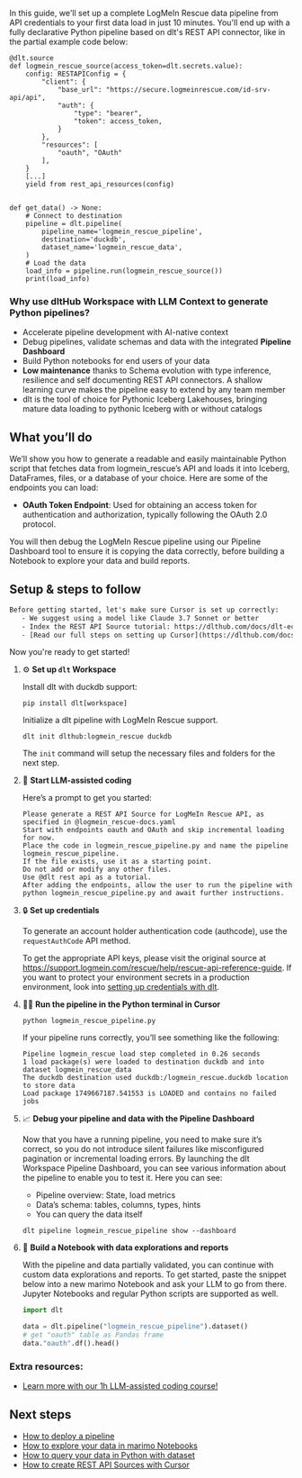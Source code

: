 In this guide, we'll set up a complete LogMeIn Rescue data pipeline from API credentials to your first data load in just 10 minutes. You'll end up with a fully declarative Python pipeline based on dlt's REST API connector, like in the partial example code below:

```python-outcome
@dlt.source
def logmein_rescue_source(access_token=dlt.secrets.value):
    config: RESTAPIConfig = {
        "client": {
            "base_url": "https://secure.logmeinrescue.com/id-srv-api/api",
            "auth": {
                "type": "bearer",
                "token": access_token,
            }
        },
        "resources": [
            "oauth", "OAuth"
        ],
    }
    [...]
    yield from rest_api_resources(config)


def get_data() -> None:
    # Connect to destination
    pipeline = dlt.pipeline(
        pipeline_name='logmein_rescue_pipeline',
        destination='duckdb',
        dataset_name='logmein_rescue_data', 
    )
    # Load the data
    load_info = pipeline.run(logmein_rescue_source())
    print(load_info) 
```

### Why use dltHub Workspace with LLM Context to generate Python pipelines?

- Accelerate pipeline development with AI-native context
- Debug pipelines, validate schemas and data with the integrated **Pipeline Dashboard**
- Build Python notebooks for end users of your data
- **Low maintenance** thanks to Schema evolution with type inference, resilience and self documenting REST API connectors. A shallow learning curve makes the pipeline easy to extend by any team member
- dlt is the tool of choice for Pythonic Iceberg Lakehouses, bringing mature data loading to pythonic Iceberg with or without catalogs

## What you’ll do

We’ll show you how to generate a readable and easily maintainable Python script that fetches data from logmein_rescue’s API and loads it into Iceberg, DataFrames, files, or a database of your choice. Here are some of the endpoints you can load:

- **OAuth Token Endpoint**: Used for obtaining an access token for authentication and authorization, typically following the OAuth 2.0 protocol.

You will then debug the LogMeIn Rescue pipeline using our Pipeline Dashboard tool to ensure it is copying the data correctly, before building a Notebook to explore your data and build reports.

## Setup & steps to follow

```default
Before getting started, let's make sure Cursor is set up correctly:
   - We suggest using a model like Claude 3.7 Sonnet or better
   - Index the REST API Source tutorial: https://dlthub.com/docs/dlt-ecosystem/verified-sources/rest_api/ and add it to context as **@dlt rest api**
   - [Read our full steps on setting up Cursor](https://dlthub.com/docs/dlt-ecosystem/llm-tooling/cursor-restapi#23-configuring-cursor-with-documentation)
```

Now you're ready to get started!

1. ⚙️ **Set up `dlt` Workspace**
    
    Install dlt with duckdb support:
    ```shell
    pip install dlt[workspace]
    ```

    Initialize a dlt pipeline with LogMeIn Rescue support.
    ```shell
    dlt init dlthub:logmein_rescue duckdb
    ```

    The `init` command will setup the necessary files and folders for the next step.
    
2. 🤠 **Start LLM-assisted coding**
    
    Here’s a prompt to get you started:
    
    ```prompt
    Please generate a REST API Source for LogMeIn Rescue API, as specified in @logmein_rescue-docs.yaml 
    Start with endpoints oauth and OAuth and skip incremental loading for now. 
    Place the code in logmein_rescue_pipeline.py and name the pipeline logmein_rescue_pipeline. 
    If the file exists, use it as a starting point. 
    Do not add or modify any other files. 
    Use @dlt rest api as a tutorial. 
    After adding the endpoints, allow the user to run the pipeline with python logmein_rescue_pipeline.py and await further instructions.
    ```

    
3. 🔒 **Set up credentials** 
    
    To generate an account holder authentication code (authcode), use the `requestAuthCode` API method.
    
    To get the appropriate API keys, please visit the original source at https://support.logmein.com/rescue/help/rescue-api-reference-guide.
    If you want to protect your environment secrets in a production environment, look into [setting up credentials with dlt](https://dlthub.com/docs/walkthroughs/add_credentials).
    
4. 🏃‍♀️ **Run the pipeline in the Python terminal in Cursor**
    
    ```shell
    python logmein_rescue_pipeline.py
    ```
    
    If your pipeline runs correctly, you’ll see something like the following:
    
    ```shell
    Pipeline logmein_rescue load step completed in 0.26 seconds
    1 load package(s) were loaded to destination duckdb and into dataset logmein_rescue_data
    The duckdb destination used duckdb:/logmein_rescue.duckdb location to store data
    Load package 1749667187.541553 is LOADED and contains no failed jobs
    ```
    
5. 📈 **Debug your pipeline and data with the Pipeline Dashboard**

    Now that you have a running pipeline, you need to make sure it’s correct, so you do not introduce silent failures like misconfigured pagination or incremental loading errors. By launching the dlt Workspace Pipeline Dashboard, you can see various information about the pipeline to enable you to test it. Here you can see:
    - Pipeline overview: State, load metrics
    - Data’s schema: tables, columns, types, hints
    - You can query the data itself
    
    ```shell
    dlt pipeline logmein_rescue_pipeline show --dashboard
    ```
    
6. 🐍 **Build a Notebook with data explorations and reports**

    With the pipeline and data partially validated, you can continue with custom data explorations and reports. To get started, paste the snippet below into a new marimo Notebook and ask your LLM to go from there. Jupyter Notebooks and regular Python scripts are supported as well.

    
    ```python
    import dlt

   data = dlt.pipeline("logmein_rescue_pipeline").dataset()
   # get "oauth" table as Pandas frame
   data."oauth".df().head()
    ```

### Extra resources:

- [Learn more with our 1h LLM-assisted coding course!](https://www.youtube.com/watch?v=GGid70rnJuM)

## Next steps

- [How to deploy a pipeline](https://dlthub.com/docs/walkthroughs/deploy-a-pipeline)
- [How to explore your data in marimo Notebooks](https://dlthub.com/docs/general-usage/dataset-access/marimo)
- [How to query your data in Python with dataset](https://dlthub.com/docs/general-usage/dataset-access/dataset)
- [How to create REST API Sources with Cursor](https://dlthub.com/docs/dlt-ecosystem/llm-tooling/cursor-restapi)